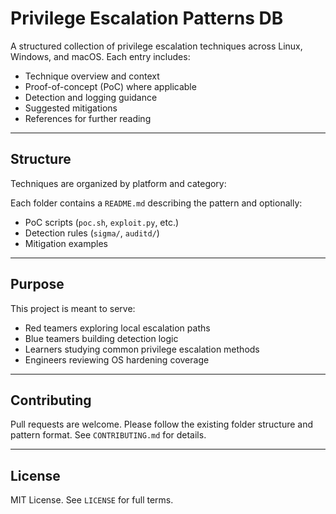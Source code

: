 # Privilege Escalation Patterns DB

A structured collection of privilege escalation techniques across Linux, Windows, and macOS. Each entry includes:

- Technique overview and context
- Proof-of-concept (PoC) where applicable
- Detection and logging guidance
- Suggested mitigations
- References for further reading

---

## Structure

Techniques are organized by platform and category:


Each folder contains a `README.md` describing the pattern and optionally:
- PoC scripts (`poc.sh`, `exploit.py`, etc.)
- Detection rules (`sigma/`, `auditd/`)
- Mitigation examples

---

## Purpose

This project is meant to serve:
- Red teamers exploring local escalation paths
- Blue teamers building detection logic
- Learners studying common privilege escalation methods
- Engineers reviewing OS hardening coverage

---

## Contributing

Pull requests are welcome. Please follow the existing folder structure and pattern format. See `CONTRIBUTING.md` for details.

---

## License

MIT License. See `LICENSE` for full terms.
